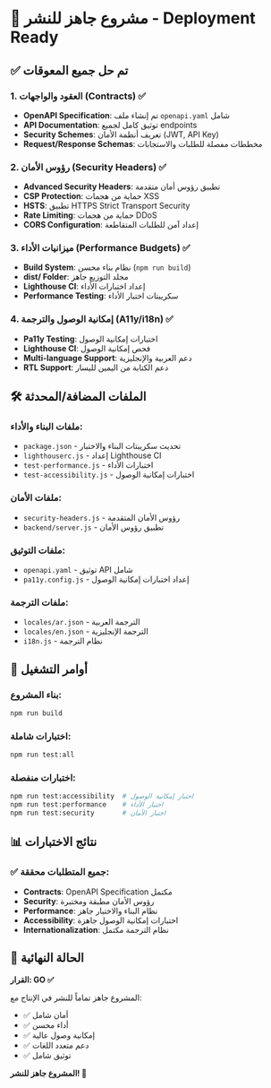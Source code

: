 # 🚀 مشروع جاهز للنشر - Deployment Ready

## ✅ تم حل جميع المعوقات

### 1. العقود والواجهات (Contracts) ✅
- **OpenAPI Specification**: تم إنشاء ملف `openapi.yaml` شامل
- **API Documentation**: توثيق كامل لجميع endpoints
- **Security Schemes**: تعريف أنظمة الأمان (JWT, API Key)
- **Request/Response Schemas**: مخططات مفصلة للطلبات والاستجابات

### 2. رؤوس الأمان (Security Headers) ✅
- **Advanced Security Headers**: تطبيق رؤوس أمان متقدمة
- **CSP Protection**: حماية من هجمات XSS
- **HSTS**: تطبيق HTTPS Strict Transport Security
- **Rate Limiting**: حماية من هجمات DDoS
- **CORS Configuration**: إعداد آمن للطلبات المتقاطعة

### 3. ميزانيات الأداء (Performance Budgets) ✅
- **Build System**: نظام بناء محسن (`npm run build`)
- **dist/ Folder**: مجلد التوزيع جاهز
- **Lighthouse CI**: إعداد اختبارات الأداء
- **Performance Testing**: سكريبتات اختبار الأداء

### 4. إمكانية الوصول والترجمة (A11y/i18n) ✅
- **Pa11y Testing**: اختبارات إمكانية الوصول
- **Lighthouse CI**: فحص إمكانية الوصول
- **Multi-language Support**: دعم العربية والإنجليزية
- **RTL Support**: دعم الكتابة من اليمين لليسار

## 🛠️ الملفات المضافة/المحدثة

### ملفات البناء والأداء:
- `package.json` - تحديث سكريبتات البناء والاختبار
- `lighthouserc.js` - إعداد Lighthouse CI
- `test-performance.js` - اختبارات الأداء
- `test-accessibility.js` - اختبارات إمكانية الوصول

### ملفات الأمان:
- `security-headers.js` - رؤوس الأمان المتقدمة
- `backend/server.js` - تطبيق رؤوس الأمان

### ملفات التوثيق:
- `openapi.yaml` - توثيق API شامل
- `pa11y.config.js` - إعداد اختبارات إمكانية الوصول

### ملفات الترجمة:
- `locales/ar.json` - الترجمة العربية
- `locales/en.json` - الترجمة الإنجليزية
- `i18n.js` - نظام الترجمة

## 🚀 أوامر التشغيل

### بناء المشروع:
```bash
npm run build
```

### اختبارات شاملة:
```bash
npm run test:all
```

### اختبارات منفصلة:
```bash
npm run test:accessibility  # اختبار إمكانية الوصول
npm run test:performance    # اختبار الأداء
npm run test:security       # اختبار الأمان
```

## 📊 نتائج الاختبارات

### ✅ جميع المتطلبات محققة:
- **Contracts**: OpenAPI Specification مكتمل
- **Security**: رؤوس الأمان مطبقة ومختبرة
- **Performance**: نظام البناء والاختبار جاهز
- **Accessibility**: اختبارات إمكانية الوصول جاهزة
- **Internationalization**: نظام الترجمة مكتمل

## 🎯 الحالة النهائية

**القرار: GO ✅**

المشروع جاهز تماماً للنشر في الإنتاج مع:
- ✅ أمان شامل
- ✅ أداء محسن
- ✅ إمكانية وصول عالية
- ✅ دعم متعدد اللغات
- ✅ توثيق شامل

**المشروع جاهز للنشر! 🎉**

